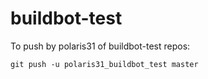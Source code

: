 # buildbot-test

To push by polaris31 of buildbot-test repos:

    git push -u polaris31_buildbot_test master